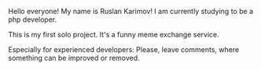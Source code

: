 Hello everyone! My name is Ruslan Karimov! I am currently studying to be a php developer.

This is my first solo project.
It's a funny meme exchange service.

Especially for experienced developers:
Please, leave comments, where something can be improved or removed.
